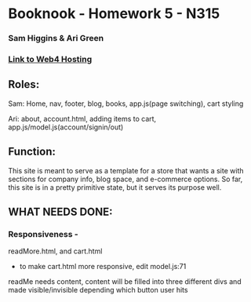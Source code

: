 # Booknook - Homework 5 - N315

### Sam Higgins & Ari Green

### [Link to Web4 Hosting](https://in-info-web4.luddy.indianapolis.iu.edu/~samhigg/NEWM-N%20315/HW5/)

## Roles:

Sam: Home, nav, footer, blog, books, app.js(page switching), cart styling

Ari: about, account.html, adding items to cart, app.js/model.js(account/signin/out)

## Function:

This site is meant to serve as a template for a store that wants a site with sections for company info, blog space, and e-commerce options. So far, this site is in a pretty primitive state, but it serves its purpose well.

## WHAT NEEDS DONE:

### Responsiveness -
readMore.html, and cart.html
- to make cart.html more responsive, edit model.js:71

readMe needs content, content will be filled into three different divs and made visible/invisible depending which button user hits
